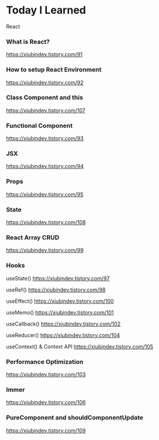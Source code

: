 # Today I Learned
React

### What is React?

https://xiubindev.tistory.com/91

### How to setup React Environment

https://xiubindev.tistory.com/92

### Class Component and this

https://xiubindev.tistory.com/107

### Functional Component

https://xiubindev.tistory.com/93

### JSX

https://xiubindev.tistory.com/94

### Props

https://xiubindev.tistory.com/95

### State

https://xiubindev.tistory.com/108

### React Array CRUD

https://xiubindev.tistory.com/99

### Hooks

useState()
https://xiubindev.tistory.com/97

useRef()
https://xiubindev.tistory.com/98

useEffect()
https://xiubindev.tistory.com/100

useMemo()
https://xiubindev.tistory.com/101

useCallback()
https://xiubindev.tistory.com/102

useReducer()
https://xiubindev.tistory.com/104

useContext() & Context API 
https://xiubindev.tistory.com/105

### Performance Optimization

https://xiubindev.tistory.com/103

### Immer

https://xiubindev.tistory.com/106

### PureComponent and shouldComponentUpdate

https://xiubindev.tistory.com/109